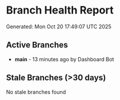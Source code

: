 # Branch Health Report
Generated: Mon Oct 20 17:49:07 UTC 2025

## Active Branches
- **main** - 13 minutes ago by Dashboard Bot

## Stale Branches (>30 days)
No stale branches found
